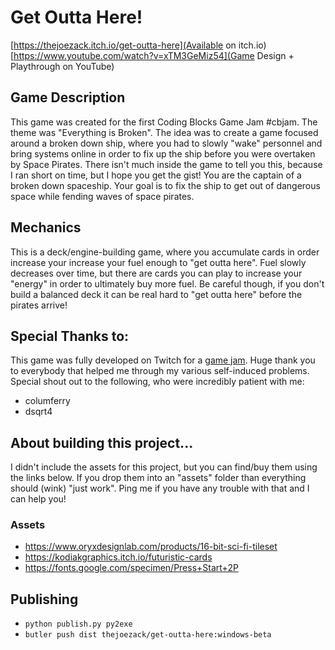 # Get Outta Here!

[https://thejoezack.itch.io/get-outta-here](Available on itch.io)
[https://www.youtube.com/watch?v=xTM3GeMiz54](Game Design + Playthrough on YouTube)

## Game Description


This game was created for the first Coding Blocks Game Jam #cbjam. The theme was "Everything is Broken". The idea was to create a game focused around a broken down ship, where you had to slowly "wake" personnel and bring systems online in order to fix up the ship before you were overtaken by Space Pirates. There isn't much inside the game to tell you this, because I ran short on time, but I hope you get the gist!
You are the captain of a broken down spaceship. Your goal is to fix the ship to get out of dangerous space while fending waves of space pirates. 

## Mechanics
This is a deck/engine-building game, where you accumulate cards in order increase your increase your fuel enough to "get outta here". Fuel slowly decreases over time, but there are cards you can play to increase your "energy" in order to ultimately buy more fuel. Be careful though, if you don't build a balanced deck it can be real hard to "get outta here" before the pirates arrive!


## Special Thanks to:

This game was fully developed on Twitch for a [game jam](https://itch.io/jam/coding-blocks-2021). Huge thank you to everybody that helped me through my various self-induced problems. Special shout out to the following, who were incredibly patient with me:

- columferry
- dsqrt4


## About building this project...

I didn't include the assets for this project, but you can find/buy them using the links below. If you drop them into an "assets" folder than everything should (wink) "just work". Ping me if you have any trouble with that and I can help you!

### Assets
- https://www.oryxdesignlab.com/products/16-bit-sci-fi-tileset
- https://kodiakgraphics.itch.io/futuristic-cards
- https://fonts.google.com/specimen/Press+Start+2P

## Publishing
- `python publish.py py2exe`
- `butler push dist thejoezack/get-outta-here:windows-beta`

